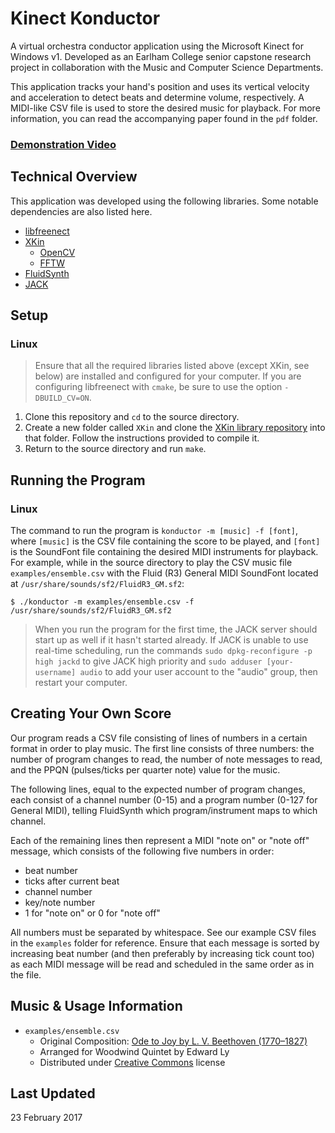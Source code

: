 # Kinect Konductor

A virtual orchestra conductor application using the Microsoft Kinect for Windows v1. Developed as an Earlham College senior capstone research project in collaboration with the Music and Computer Science Departments.

This application tracks your hand's position and uses its vertical velocity and acceleration to detect beats and determine volume, respectively. A MIDI-like CSV file is used to store the desired music for playback. For more information, you can read the accompanying paper found in the `pdf` folder.

### [Demonstration Video](https://youtu.be/bJLTbwUDpNs)

## Technical Overview

This application was developed using the following libraries. Some notable dependencies are also listed here.

* [libfreenect](https://openkinect.org/wiki/Main_Page)
* [XKin](https://github.com/fpeder/XKin)
  * [OpenCV](http://opencv.org/)
  * [FFTW](http://fftw.org/)
* [FluidSynth](http://www.fluidsynth.org/)
* [JACK](http://jackaudio.org/)

## Setup

### Linux

>Ensure that all the required libraries listed above (except XKin, see below) are installed and configured for your computer. If you are configuring libfreenect with `cmake`, be sure to use the option `-DBUILD_CV=ON`.

1. Clone this repository and `cd` to the source directory.
2. Create a new folder called `XKin` and clone the [XKin library repository](https://github.com/fpeder/XKin) into that folder. Follow the instructions provided to compile it.
3. Return to the source directory and run `make`.

## Running the Program

### Linux

The command to run the program is `konductor -m [music] -f [font]`, where `[music]` is the CSV file containing the score to be played, and `[font]` is the SoundFont file containing the desired MIDI instruments for playback. For example, while in the source directory to play the CSV music file `examples/ensemble.csv` with the Fluid (R3) General MIDI SoundFont located at `/usr/share/sounds/sf2/FluidR3_GM.sf2`:

```
$ ./konductor -m examples/ensemble.csv -f /usr/share/sounds/sf2/FluidR3_GM.sf2
```

>When you run the program for the first time, the JACK server should start up as well if it hasn't started already. If JACK is unable to use real-time scheduling, run the commands `sudo dpkg-reconfigure -p high jackd` to give JACK high priority and `sudo adduser [your-username] audio` to add your user account to the "audio" group, then restart your computer.

## Creating Your Own Score

Our program reads a CSV file consisting of lines of numbers in a certain format in order to play music. The first line consists of three numbers: the number of program changes to read, the number of note messages to read, and the PPQN (pulses/ticks per quarter note) value for the music.

The following lines, equal to the expected number of program changes, each consist of a channel number (0-15) and a program number (0-127 for General MIDI), telling FluidSynth which program/instrument maps to which channel.

Each of the remaining lines then represent a MIDI "note on" or "note off" message, which consists of the following five numbers in order:

* beat number
* ticks after current beat
* channel number
* key/note number
* 1 for "note on" or 0 for "note off"

All numbers must be separated by whitespace. See our example CSV files in the `examples` folder for reference. Ensure that each message is sorted by increasing beat number (and then preferably by increasing tick count too) as each MIDI message will be read and scheduled in the same order as in the file.

## Music & Usage Information

* `examples/ensemble.csv`
  * Original Composition: [Ode to Joy by L. V. Beethoven (1770–1827)](http://www.mutopiaproject.org/cgibin/piece-info.cgi?id=528)
  * Arranged for Woodwind Quintet by Edward Ly
  * Distributed under [Creative Commons](http://creativecommons.org/) license

## Last Updated

23 February 2017
